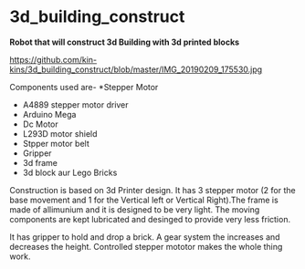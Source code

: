 # 3d_building_construct

__Robot that will construct 3d Building with 3d printed blocks__


https://github.com/kin-kins/3d_building_construct/blob/master/IMG_20190209_175530.jpg

Components used are-
*Stepper Motor
* A4889 stepper motor driver
* Arduino Mega
* Dc Motor
* L293D motor shield
* Stpper motor belt
* Gripper
* 3d frame
* 3d block aur Lego Bricks



Construction is based on 3d Printer design. It has 3 stepper motor (2 for the base movement and 1 for the Vertical left or Vertical Right).The frame is made of allimunium and it is designed to be very light. The moving components are kept lubricated and desinged to provide very less friction.

It has gripper to hold and drop a brick. A gear system the increases and decreases the height. Controlled stepper mototor makes the whole thing work. 

